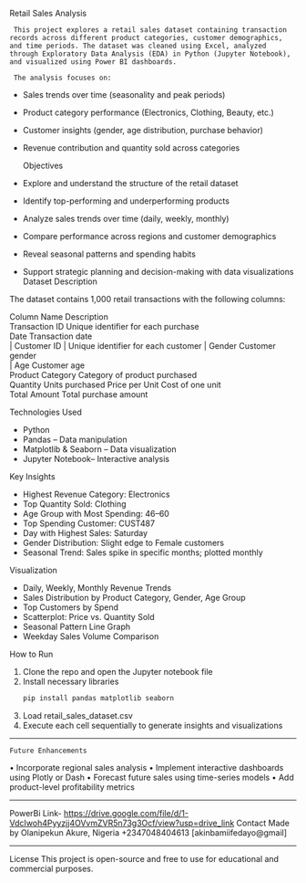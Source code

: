  Retail Sales Analysis

 
     This project explores a retail sales dataset containing transaction records across different product categories, customer demographics, and time periods. The dataset was cleaned using Excel, analyzed through Exploratory Data Analysis (EDA) in Python (Jupyter Notebook), and visualized using Power BI dashboards.
    
     The analysis focuses on:
- Sales trends over time (seasonality and peak periods)
- Product category performance (Electronics, Clothing, Beauty, etc.)
- Customer insights (gender, age distribution, purchase behavior)
- Revenue contribution and quantity sold across categories 

   Objectives
- Explore and understand the structure of the retail dataset
- Identify top-performing and underperforming products
- Analyze sales trends over time (daily, weekly, monthly)
- Compare performance across regions and customer demographics
- Reveal seasonal patterns and spending habits
- Support strategic planning and decision-making with data visualizations Dataset Description

The dataset contains 1,000 retail transactions with the following columns:

Column Name       	Description   
Transaction ID    	Unique identifier for each purchase  
Date              	Transaction date                     
| Customer ID       	| Unique identifier for each customer  |
Gender	Customer gender                      
| Age               	Customer age                         
Product Category  	Category of product purchased        
Quantity          	Units purchased
Price per Unit    	Cost of one unit                     
Total Amount      	Total purchase amount                


Technologies Used
- Python  
- Pandas – Data manipulation  
- Matplotlib & Seaborn – Data visualization  
- Jupyter Notebook– Interactive analysis  

 Key Insights

- Highest Revenue Category: Electronics  
- Top Quantity Sold: Clothing  
- Age Group with Most Spending: 46–60  
- Top Spending Customer: CUST487  
- Day with Highest Sales: Saturday  
- Gender Distribution: Slight edge to Female customers  
- Seasonal Trend: Sales spike in specific months; plotted monthly

Visualization
- Daily, Weekly, Monthly Revenue Trends  
- Sales Distribution by Product Category, Gender, Age Group  
- Top Customers by Spend  
- Scatterplot: Price vs. Quantity Sold  
- Seasonal Pattern Line Graph  
- Weekday Sales Volume Comparison

 How to Run

1. Clone the repo and open the Jupyter notebook file
2. Install necessary libraries  
   ```bash
   pip install pandas matplotlib seaborn
3.	Load retail_sales_dataset.csv
4.	Execute each cell sequentially to generate insights and visualizations
________________________________________
    Future Enhancements
•	Incorporate regional sales analysis
•	Implement interactive dashboards using Plotly or Dash
•	Forecast future sales using time-series models
•	Add product-level profitability metrics
________________________________________

PowerBi Link-  https://drive.google.com/file/d/1-VdcIwoh4Pyyzjj4OVvmZVR5n73g3Ocf/view?usp=drive_link
 Contact
Made by Olanipekun
Akure, Nigeria
+2347048404613
[akinbamiifedayo@gmail]
________________________________________
 License
This project is open-source and free to use for educational and commercial purposes.

